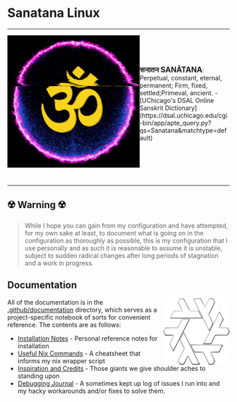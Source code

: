 
<h1 align+"center"> Sanatana Linux</h1>
<hr/>


<img width="300px" align="left"  src="./assets/om-glitch.gif" alt="Om Puurnnam-Adah Puurnnam-Idam Puurnnaat-Puurnnam-Udacyate | Puurnnasya Puurnnam-Aadaaya Puurnnam-Eva-Avashissyate || Om Shaantih Shaantih Shaantih "/>

<br>
<br> 
<br>
<br> 
<big><b>सनातन SANĀTANA</b></big>: Perpetual, constant, eternal, permanent; Firm, fixed, settled;Primeval, ancient.  - [UChicago's DSAL Online Sanskrit Dictionary](https://dsal.uchicago.edu/cgi-bin/app/apte_query.py?qs=Sanatana&matchtype=default)


<br>
<br> 

<br>
<br> 
<br>
<br> 

---


## ☢️ **Warning** ☢️
>
> While I hope you can gain from my configuration and have attempted, for my own sake at least, to document what is going on in the configuration as thoroughly as possible, this is my configuration that I use personally and as such it is reasonable to assume it is unstable, subject to sudden radical changes after long periods of stagnation and a work in progress.

## Documentation


<img width="150px" height="150px"  src="./assets/nix.svg" alt="prettier nixos label" align="right" />

All of the documentation is in the [.github/documentation](https://github.com/Sanatana-Linux/nixos-config/tree/main/.github/documentation) directory, which serves as a project-specific notebook of sorts for convenient reference. The contents are as follows:

- [Installation Notes](https://github.com/Sanatana-Linux/nixos-config/blob/main/.github/documentation/installation.md) - Personal reference notes for installation
- [Useful Nix Commands](https://github.com/Sanatana-Linux/nixos-config/blob/main/.github/documentation/nix-commands.md) - A cheatsheet that informs my nix wrapper script
- [Inspiration and Credits](https://github.com/Sanatana-Linux/nixos-config/blob/main/.github/documentation/credits.md) - Those giants we give shoulder aches to standing upon
- [Debugging Journal](https://github.com/Sanatana-Linux/nixos-config/blob/main/.github/documentation/debugging/index.md) - A sometimes kept up log of issues I run into and my hacky workarounds and/or fixes to solve them.
